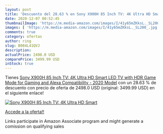 ```yaml
---
layout: post
title: 'Descuento del 28.63 % en Sony X900H 85 Inch TV: 4K Ultra HD Smart'
date: 2020-12-07 00:52:45
thumbnailImage: 'https://m.media-amazon.com/images/I/41y65mZKksL._SL200_.jpg'
images: [ 'https://m.media-amazon.com/images/I/41y65mZKksL._SL200_.jpg' ]
comments: true
category: ofertas
author: ring
slug: B084L41QVJ
description:
actualPrice: 2498.0 USD
comparePrice: 3499.99 USD
inStock: true
---
```


Tienes [Sony X900H 85 Inch TV: 4K Ultra HD Smart LED TV with HDR  Game Mode for Gaming  and Alexa Compatibility - 2020 Model](https://www.amazon.com/dp/B084L41QVJ/?tag=tolees-20) con un 28.63 % de descuento con precio de oferta de 2498.0 USD (original: 3499.99 USD) en el siguiente enlace!

[![Sony X900H 85 Inch TV: 4K Ultra HD Smart](https://m.media-amazon.com/images/I/41y65mZKksL._SL200_.jpg)](https://www.amazon.com/dp/B084L41QVJ/?tag=tolees-20)

[Accede a la oferta!!](https://www.amazon.com/dp/B084L41QVJ/?tag=tolees-20)

Links participate in Amazon Associate program and might generate a comission on qualifying sales


